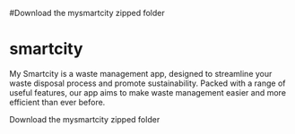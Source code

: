 #Download the mysmartcity zipped folder
# smartcity
My Smartcity is a  waste management app, designed to streamline your waste disposal process and promote sustainability. Packed with a range of useful features, our app aims to make waste management easier and more efficient than ever before.

Download the mysmartcity zipped folder
